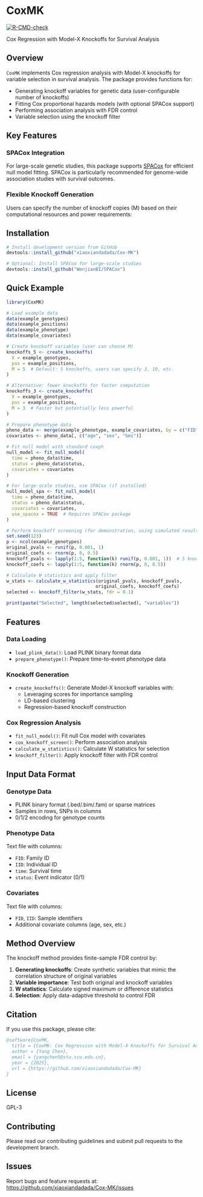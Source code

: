 # CoxMK

[![R-CMD-check](https://github.com/xiaoxiandadada/Cox-MK/workflows/R-CMD-check/badge.svg)](https://github.com/xiaoxiandadada/Cox-MK/actions)

Cox Regression with Model-X Knockoffs for Survival Analysis

## Overview

`CoxMK` implements Cox regression analysis with Model-X knockoffs for variable selection in survival analysis. The package provides functions for:

- Generating knockoff variables for genetic data (user-configurable number of knockoffs)
- Fitting Cox proportional hazards models (with optional SPACox support)
- Performing association analysis with FDR control
- Variable selection using the knockoff filter

## Key Features

### SPACox Integration
For large-scale genetic studies, this package supports [SPACox](https://github.com/WenjianBI/SPACox) for efficient null model fitting. SPACox is particularly recommended for genome-wide association studies with survival outcomes.

### Flexible Knockoff Generation
Users can specify the number of knockoff copies (M) based on their computational resources and power requirements:

## Installation

```r
# Install development version from GitHub
devtools::install_github("xiaoxiandadada/Cox-MK")

# Optional: Install SPACox for large-scale studies
devtools::install_github("WenjianBI/SPACox")
```

## Quick Example

```r
library(CoxMK)

# Load example data
data(example_genotypes)
data(example_positions)
data(example_phenotype)
data(example_covariates)

# Create knockoff variables (user can choose M)
knockoffs_5 <- create_knockoffs(
  X = example_genotypes,
  pos = example_positions,
  M = 5  # Default: 5 knockoffs, users can specify 3, 10, etc.
)

# Alternative: fewer knockoffs for faster computation
knockoffs_3 <- create_knockoffs(
  X = example_genotypes,
  pos = example_positions,
  M = 3  # Faster but potentially less powerful
)

# Prepare phenotype data
pheno_data <- merge(example_phenotype, example_covariates, by = c("FID", "IID"))
covariates <- pheno_data[, c("age", "sex", "bmi")]

# Fit null model with standard coxph
null_model <- fit_null_model(
  time = pheno_data$time,
  status = pheno_data$status,
  covariates = covariates
)

# For large-scale studies, use SPACox (if installed)
null_model_spa <- fit_null_model(
  time = pheno_data$time,
  status = pheno_data$status,
  covariates = covariates,
  use_spacox = TRUE  # Requires SPACox package
)

# Perform knockoff screening (for demonstration, using simulated results)
set.seed(123)
p <- ncol(example_genotypes)
original_pvals <- runif(p, 0.001, 1)
original_coefs <- rnorm(p, 0, 0.5)
knockoff_pvals <- lapply(1:5, function(k) runif(p, 0.001, 1))  # 5 knockoffs
knockoff_coefs <- lapply(1:5, function(k) rnorm(p, 0, 0.5))

# Calculate W statistics and apply filter
w_stats <- calculate_w_statistics(original_pvals, knockoff_pvals, 
                                 original_coefs, knockoff_coefs)
selected <- knockoff_filter(w_stats, fdr = 0.1)

print(paste("Selected", length(selected$selected), "variables"))
```

## Features

### Data Loading
- `load_plink_data()`: Load PLINK binary format data
- `prepare_phenotype()`: Prepare time-to-event phenotype data

### Knockoff Generation
- `create_knockoffs()`: Generate Model-X knockoff variables with:
  - Leveraging scores for importance sampling
  - LD-based clustering
  - Regression-based knockoff construction

### Cox Regression Analysis
- `fit_null_model()`: Fit null Cox model with covariates
- `cox_knockoff_screen()`: Perform association analysis
- `calculate_w_statistics()`: Calculate W statistics for selection
- `knockoff_filter()`: Apply knockoff filter with FDR control

## Input Data Format

### Genotype Data
- PLINK binary format (.bed/.bim/.fam) or sparse matrices
- Samples in rows, SNPs in columns
- 0/1/2 encoding for genotype counts

### Phenotype Data
Text file with columns:
- `FID`: Family ID
- `IID`: Individual ID  
- `time`: Survival time
- `status`: Event indicator (0/1)

### Covariates
Text file with columns:
- `FID`, `IID`: Sample identifiers
- Additional covariate columns (age, sex, etc.)

## Method Overview

The knockoff method provides finite-sample FDR control by:

1. **Generating knockoffs**: Create synthetic variables that mimic the correlation structure of original variables
2. **Variable importance**: Test both original and knockoff variables
3. **W statistics**: Calculate signed maximum or difference statistics
4. **Selection**: Apply data-adaptive threshold to control FDR

## Citation

If you use this package, please cite:

```bibtex
@software{CoxMK,
  title = {CoxMK: Cox Regression with Model-X Knockoffs for Survival Analysis},
  author = {Yang Chen},
  email = {yangchen5@stu.scu.edu.cn},
  year = {2025},
  url = {https://github.com/xiaoxiandadada/Cox-MK}
}
```

## License

GPL-3

## Contributing

Please read our contributing guidelines and submit pull requests to the development branch.

## Issues

Report bugs and feature requests at: https://github.com/xiaoxiandadada/Cox-MK/issues
